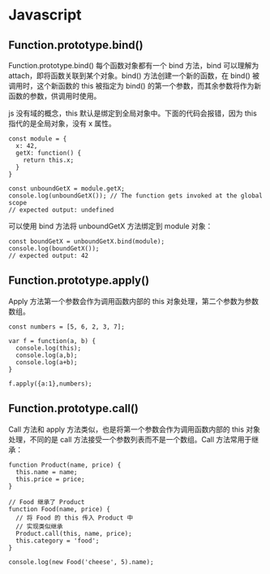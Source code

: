 # Javascript

## Function.prototype.bind()
Function.prototype.bind() 
每个函数对象都有一个 bind 方法，bind 可以理解为 attach，即将函数关联到某个对象。bind() 方法创建一个新的函数，在 bind() 被调用时，这个新函数的 this 被指定为 bind() 的第一个参数，而其余参数将作为新函数的参数，供调用时使用。

js 没有域的概念，this 默认是绑定到全局对象中。下面的代码会报错，因为 this 指代的是全局对象，没有 x 属性。
```
const module = {
  x: 42,
  getX: function() {
    return this.x;
  }
}

const unboundGetX = module.getX;
console.log(unboundGetX()); // The function gets invoked at the global scope
// expected output: undefined
```
可以使用 bind 方法将 unboundGetX 方法绑定到 module 对象：
```
const boundGetX = unboundGetX.bind(module);
console.log(boundGetX());
// expected output: 42
```

## Function.prototype.apply()
Apply 方法第一个参数会作为调用函数内部的 this 对象处理，第二个参数为参数数组。
```
const numbers = [5, 6, 2, 3, 7];

var f = function(a, b) {
  console.log(this);
  console.log(a,b);
  console.log(a+b);
}

f.apply({a:1},numbers);
```

## Function.prototype.call()
Call 方法和 apply 方法类似，也是将第一个参数会作为调用函数内部的 this 对象处理，不同的是 call 方法接受一个参数列表而不是一个数组。Call 方法常用于继承：

```
function Product(name, price) {
  this.name = name;
  this.price = price;
}

// Food 继承了 Product
function Food(name, price) {
  // 将 Food 的 this 传入 Product 中
  // 实现类似继承
  Product.call(this, name, price); 
  this.category = 'food';
}

console.log(new Food('cheese', 5).name); 
```